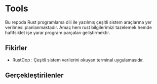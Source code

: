 # Tools

Bu repoda Rust programlama dili ile yazılmış çeşitli sistem araçlarına yer verilmesi planlanmaktadır. Amaç hem rust bilgilerimizi tazelemek hemde hafifsiklet işe yarar program parçaları geliştirmektir.

## Fikirler

- RustCop : Çeşitli sistem verilerini okuyan terminal uygulamasıdır.

## Gerçekleştirilenler
